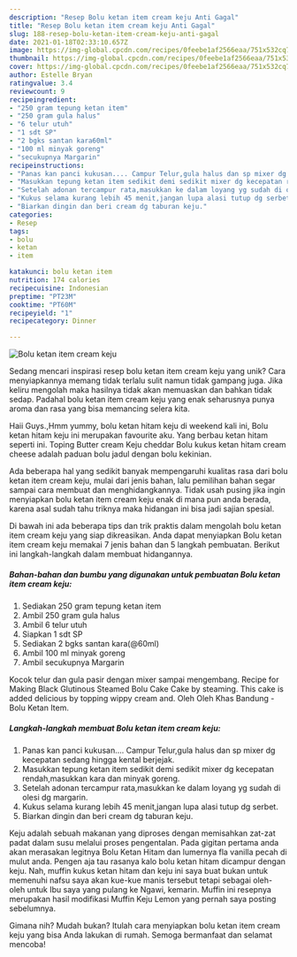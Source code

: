 ```yaml
---
description: "Resep Bolu ketan item cream keju Anti Gagal"
title: "Resep Bolu ketan item cream keju Anti Gagal"
slug: 188-resep-bolu-ketan-item-cream-keju-anti-gagal
date: 2021-01-18T02:33:10.657Z
image: https://img-global.cpcdn.com/recipes/0feebe1af2566eaa/751x532cq70/bolu-ketan-item-cream-keju-foto-resep-utama.jpg
thumbnail: https://img-global.cpcdn.com/recipes/0feebe1af2566eaa/751x532cq70/bolu-ketan-item-cream-keju-foto-resep-utama.jpg
cover: https://img-global.cpcdn.com/recipes/0feebe1af2566eaa/751x532cq70/bolu-ketan-item-cream-keju-foto-resep-utama.jpg
author: Estelle Bryan
ratingvalue: 3.4
reviewcount: 9
recipeingredient:
- "250 gram tepung ketan item"
- "250 gram gula halus"
- "6 telur utuh"
- "1 sdt SP"
- "2 bgks santan kara60ml"
- "100 ml minyak goreng"
- "secukupnya Margarin"
recipeinstructions:
- "Panas kan panci kukusan.... Campur Telur,gula halus dan sp mixer dg kecepatan sedang hingga kental berjejak."
- "Masukkan tepung ketan item sedikit demi sedikit mixer dg kecepatan rendah,masukkan kara dan minyak goreng."
- "Setelah adonan tercampur rata,masukkan ke dalam loyang yg sudah di olesi dg margarin."
- "Kukus selama kurang lebih 45 menit,jangan lupa alasi tutup dg serbet."
- "Biarkan dingin dan beri cream dg taburan keju."
categories:
- Resep
tags:
- bolu
- ketan
- item

katakunci: bolu ketan item 
nutrition: 174 calories
recipecuisine: Indonesian
preptime: "PT23M"
cooktime: "PT60M"
recipeyield: "1"
recipecategory: Dinner

---
```



![Bolu ketan item cream keju](https://img-global.cpcdn.com/recipes/0feebe1af2566eaa/751x532cq70/bolu-ketan-item-cream-keju-foto-resep-utama.jpg)

Sedang mencari inspirasi resep bolu ketan item cream keju yang unik? Cara menyiapkannya memang tidak terlalu sulit namun tidak gampang juga. Jika keliru mengolah maka hasilnya tidak akan memuaskan dan bahkan tidak sedap. Padahal bolu ketan item cream keju yang enak seharusnya punya aroma dan rasa yang bisa memancing selera kita.

Haii Guys.,Hmm yummy, bolu ketan hitam keju di weekend kali ini, Bolu ketan hitam keju ini merupakan favourite aku. Yang berbau ketan hitam seperti ini. Toping Butter cream Keju cheddar Bolu kukus ketan hitam cream cheese adalah paduan bolu jadul dengan bolu kekinian.

Ada beberapa hal yang sedikit banyak mempengaruhi kualitas rasa dari bolu ketan item cream keju, mulai dari jenis bahan, lalu pemilihan bahan segar sampai cara membuat dan menghidangkannya. Tidak usah pusing jika ingin menyiapkan bolu ketan item cream keju enak di mana pun anda berada, karena asal sudah tahu triknya maka hidangan ini bisa jadi sajian spesial.


Di bawah ini ada beberapa tips dan trik praktis dalam mengolah bolu ketan item cream keju yang siap dikreasikan. Anda dapat menyiapkan Bolu ketan item cream keju memakai 7 jenis bahan dan 5 langkah pembuatan. Berikut ini langkah-langkah dalam membuat hidangannya.

<!--inarticleads1-->

##### Bahan-bahan dan bumbu yang digunakan untuk pembuatan Bolu ketan item cream keju:

1. Sediakan 250 gram tepung ketan item
1. Ambil 250 gram gula halus
1. Ambil 6 telur utuh
1. Siapkan 1 sdt SP
1. Sediakan 2 bgks santan kara(@60ml)
1. Ambil 100 ml minyak goreng
1. Ambil secukupnya Margarin


Kocok telur dan gula pasir dengan mixer sampai mengembang. Recipe for Making Black Glutinous Steamed Bolu Cake Cake by steaming. This cake is added delicious by topping wippy cream and. Oleh Oleh Khas Bandung - Bolu Ketan Item. 

<!--inarticleads2-->

##### Langkah-langkah membuat Bolu ketan item cream keju:

1. Panas kan panci kukusan.... Campur Telur,gula halus dan sp mixer dg kecepatan sedang hingga kental berjejak.
1. Masukkan tepung ketan item sedikit demi sedikit mixer dg kecepatan rendah,masukkan kara dan minyak goreng.
1. Setelah adonan tercampur rata,masukkan ke dalam loyang yg sudah di olesi dg margarin.
1. Kukus selama kurang lebih 45 menit,jangan lupa alasi tutup dg serbet.
1. Biarkan dingin dan beri cream dg taburan keju.


Keju adalah sebuah makanan yang diproses dengan memisahkan zat-zat padat dalam susu melalui proses pengentalan. Pada gigitan pertama anda akan merasakan legitnya Bolu Ketan Hitam dan lumernya fla vanilla pecah di mulut anda. Pengen aja tau rasanya kalo bolu ketan hitam dicampur dengan keju. Nah, muffin kukus ketan hitam dan keju ini saya buat bukan untuk memenuhi nafsu saya akan kue-kue manis tersebut tetapi sebagai oleh-oleh untuk Ibu saya yang pulang ke Ngawi, kemarin. Muffin ini resepnya merupakan hasil modifikasi Muffin Keju Lemon yang pernah saya posting sebelumnya. 

Gimana nih? Mudah bukan? Itulah cara menyiapkan bolu ketan item cream keju yang bisa Anda lakukan di rumah. Semoga bermanfaat dan selamat mencoba!
